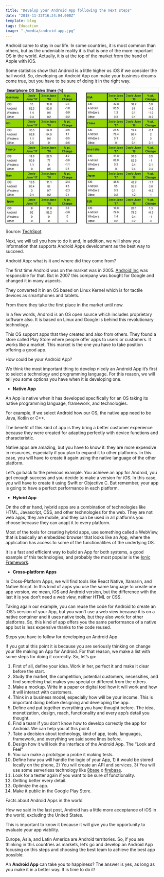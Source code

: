 ```yaml
---
title: "Develop your Android App following the next steps"
date: "2018-11-22T16:24:04.000Z"
template: blog
tags: Education
image: "./media/android-app.jpg"
---
```


Android came to stay in our life. In some countries, it is most common than others, but as the undeniable reality it is that is one of the more important OS in the world. Actually, it is at the top of the market from the hand of Apple with iOS. 

Some statistics show that Android is a little higher os iOS if we consider the hall world. So, developing an Android App can make your business dreams come true, but you have to be sure of doing it in the right way.

![Android-use](./media/android-use.jpg)

Source: [TechSpot](https://www.techspot.com/news/75658-iphone-sales-help-ios-grow-us-market-share.html)

Next, we will tell you how to do it and, in addition, we will show you information that supports Android Apps development as the best way to succeed.


<title-2>Android App: what is it and where did they come from?</title-2>

The first time Android was on the market was in 2005. [Android Inc](https://www.techradar.com/news/phone-and-communications/mobile-phones/a-complete-history-of-android-470327) was responsible for that. But in 2007 this company was bought for Google and changed it in many aspects. 

They converted it in an OS based on Linux Kernel which is for tactile devices as smartphones and tablets. 

From there they take the first place in the market until now.

In a few words, Android is an OS open source which includes proprietary software also. It is based on Linux and Google is behind this revolutionary technology. 

This OS support apps that they created and also from others. They found a store called Play Store where people offer apps to users or customers. It works like a market. This market is the one you have to take position offering a good app. 


<title-3>How could be your Android App?</title-3>

We think the most important thing to develop nicely an Android App it’s first to select a technology and programming language. For this reason, we will tell you some options you have when it is developing one. 

* **Native App**

An App is native when it has developed specifically for an OS taking its native programming language, framework, and technologies. 

For example, if we select Android how our OS, the native app need to be Java, Kotlin or C++. 

The benefit of this kind of app is they bring a better customer experience because they were created for adapting perfectly with device functions and characteristic.  

Native apps are amazing, but you have to know it: they are more expensive in resources, especially if you plan to expand it to other platforms. In this case, you will have to create it again using the native language of the other platform. 

Let’s go back to the previous example. You achieve an app for Android, you get enough success and you decide to make a version for iOS. In this case, you will have to create it using Swift or Objective C. But remember, your app is going to have a perfect performance in each platform. 

* **Hybrid App** 

On the other hand, hybrid apps are a combination of technologies like HTML, Javascript, CSS, and other technologies for the web. They are not web apps, they are mobile, and they can be used in all platforms you choose because they can adapt it to every platform. 

Most of the tools for creating hybrid apps, use something called a WebView, that is basically an embedded browser that looks like an App, where the application has access to some of the functionalities of the underlying OS.

It is a fast and efficient way to build an App for both systems, a good example of this technologies, and probably the most popular is the [Ionic Framework](https://ionicframework.com/).

* **Cross-platform Apps**

In Cross-Platform Apps, we will find tools like React Native, Xamarin, and Native Script. In this kind of apps you use the same language to create one app version, we mean, iOS and Android version, but the difference with the last it is you don’t need a web view, neither HTML or CSS.

Taking again our example, you can reuse the code for Android to create an iOS’s version of your App, but you won’t use a web view because it is on a native container and it uses native tools, but they also work for other platforms. So, this kind of app offers you the same performance of a native app but is less expensive thanks to the code reused.


<title-2>Steps you have to follow for developing an Android App</title-2>

If you got al this point it is because you are seriously thinking on change your life making an App for Android. For that reason, we make a list with some steps for doing it correctly. So, let’s go: 

1. First of all, define your idea. Work in her, perfect it and make it clear before the start. 
2. Study the market, the competition, potential customers, necessities, and find something that makes you special or different from the others. 
3. Make a mockup. Write in a paper or digital tool how it will work and how it will interact with customers. 
4. Think in a business model, especially how will be your income. This is important doing before designing and developing the app.
5. Define and put together everything you have thought before. The idea, monetization, design, reach, functionality and every app’s detail you thought.
6. Find a team if you don’t know how to develop correctly the app for Android. We can help you at this point.
7. Take a decision about technology, kind of app, tools, languages, framework, and everything we said some lines before. 
8. Design how it will look the interface of the Android App. The “Look and Feel”
9. You can make a prototype a probe it making tests.
10. Define how you will handle the logic of your App, 1) it would be stored locally on the phone, 2) You will create an API and services, 3) You will use some serverless technology like [8base](https://www.8base.com/) o [firebase](https://firebase.google.com/).
11. Look for a tester again if you want to be sure of functionality. 
12. Getting better every detail. 
13. Optimize the app.
14. Make it public in the Google Play Store.

<title-4>Facts about Android Apps in the world</title-4>

How we said in the last post, Android has a little more acceptance of iOS in the world, excluding the United States. 

This is important to know it because it will give you the opportunity to evaluate your app viability. 

Europe, Asia, and Latin America are Android territories. So, if you are thinking in this countries as markets, let’s go and develop an Android App focusing on this steps and choosing the best team to achieve the best app possible. 

An **Android App** can take you to happiness? The answer is yes, as long as you make it in a better way. It is time to do it!


